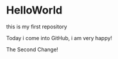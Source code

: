 # HelloWorld
this is my first repository

Today i come into GitHub, i am very happy!

The Second Change!
